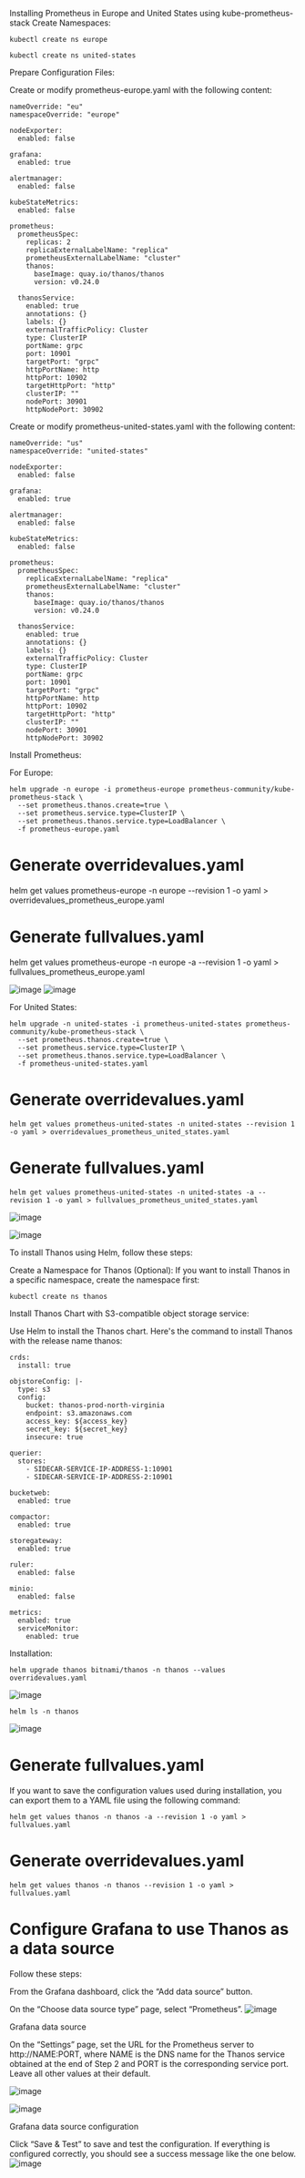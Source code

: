 Installing Prometheus in Europe and United States using kube-prometheus-stack
Create Namespaces:

```
kubectl create ns europe
```
```
kubectl create ns united-states
```
Prepare Configuration Files:

Create or modify prometheus-europe.yaml with the following content:

```
nameOverride: "eu"
namespaceOverride: "europe"

nodeExporter:
  enabled: false

grafana:
  enabled: true

alertmanager:
  enabled: false

kubeStateMetrics:
  enabled: false

prometheus:
  prometheusSpec:
    replicas: 2
    replicaExternalLabelName: "replica"
    prometheusExternalLabelName: "cluster"
    thanos:
      baseImage: quay.io/thanos/thanos
      version: v0.24.0

  thanosService:
    enabled: true
    annotations: {}
    labels: {}
    externalTrafficPolicy: Cluster
    type: ClusterIP
    portName: grpc
    port: 10901
    targetPort: "grpc"
    httpPortName: http
    httpPort: 10902
    targetHttpPort: "http"
    clusterIP: ""
    nodePort: 30901
    httpNodePort: 30902
```
Create or modify prometheus-united-states.yaml with the following content:

```
nameOverride: "us"
namespaceOverride: "united-states"

nodeExporter:
  enabled: false

grafana:
  enabled: true

alertmanager:
  enabled: false

kubeStateMetrics:
  enabled: false

prometheus:
  prometheusSpec:
    replicaExternalLabelName: "replica"
    prometheusExternalLabelName: "cluster"
    thanos:
      baseImage: quay.io/thanos/thanos
      version: v0.24.0

  thanosService:
    enabled: true
    annotations: {}
    labels: {}
    externalTrafficPolicy: Cluster
    type: ClusterIP
    portName: grpc
    port: 10901
    targetPort: "grpc"
    httpPortName: http
    httpPort: 10902
    targetHttpPort: "http"
    clusterIP: ""
    nodePort: 30901
    httpNodePort: 30902
```
Install Prometheus:

For Europe:

```
helm upgrade -n europe -i prometheus-europe prometheus-community/kube-prometheus-stack \
  --set prometheus.thanos.create=true \
  --set prometheus.service.type=ClusterIP \
  --set prometheus.thanos.service.type=LoadBalancer \
  -f prometheus-europe.yaml
```
# Generate overridevalues.yaml
helm get values prometheus-europe -n europe --revision 1 -o yaml > overridevalues_prometheus_europe.yaml

# Generate fullvalues.yaml
helm get values prometheus-europe -n europe -a --revision 1 -o yaml > fullvalues_prometheus_europe.yaml


![image](https://github.com/vijaybiradar/thanos/assets/38376802/6dc64e2e-df19-425e-9182-1e0d7e2db937)
![image](https://github.com/vijaybiradar/thanos/assets/38376802/5b7a33e6-e7b7-4144-b06a-d44cc3434e16)


For United States:

```
helm upgrade -n united-states -i prometheus-united-states prometheus-community/kube-prometheus-stack \
  --set prometheus.thanos.create=true \
  --set prometheus.service.type=ClusterIP \
  --set prometheus.thanos.service.type=LoadBalancer \
  -f prometheus-united-states.yaml
```

# Generate overridevalues.yaml
```
helm get values prometheus-united-states -n united-states --revision 1 -o yaml > overridevalues_prometheus_united_states.yaml
```

# Generate fullvalues.yaml
```
helm get values prometheus-united-states -n united-states -a --revision 1 -o yaml > fullvalues_prometheus_united_states.yaml
```

![image](https://github.com/vijaybiradar/thanos/assets/38376802/ae7ec4d7-e789-4d83-9d66-406165a43c64)

![image](https://github.com/vijaybiradar/thanos/assets/38376802/2a7d3657-875e-415b-899a-1f1743d1a37d)



To install Thanos using Helm, follow these steps:

Create a Namespace for Thanos (Optional):
If you want to install Thanos in a specific namespace, create the namespace first:
```
kubectl create ns thanos
```
Install Thanos Chart with S3-compatible object storage service:

Use Helm to install the Thanos chart. Here's the command to install Thanos with the release name thanos:



```
crds:
  install: true

objstoreConfig: |-
  type: s3
  config:
    bucket: thanos-prod-north-virginia
    endpoint: s3.amazonaws.com
    access_key: ${access_key}
    secret_key: ${secret_key}
    insecure: true

querier:
  stores:
    - SIDECAR-SERVICE-IP-ADDRESS-1:10901
    - SIDECAR-SERVICE-IP-ADDRESS-2:10901

bucketweb:
  enabled: true

compactor:
  enabled: true

storegateway:
  enabled: true

ruler:
  enabled: false

minio:
  enabled: false

metrics:
  enabled: true
  serviceMonitor:
    enabled: true

```
 Installation:
```
helm upgrade thanos bitnami/thanos -n thanos --values overridevalues.yaml
```
![image](https://github.com/vijaybiradar/thanos/assets/38376802/eb9b9698-f521-4a46-8a46-b0ee368367de)


```
helm ls -n thanos
```
![image](https://github.com/vijaybiradar/thanos/assets/38376802/899d5b12-8189-463f-a632-23e5add1165d)


# Generate fullvalues.yaml
If you want to save the configuration values used during installation, you can export them to a YAML file using the following command:
```
helm get values thanos -n thanos -a --revision 1 -o yaml > fullvalues.yaml
```
# Generate overridevalues.yaml

```
helm get values thanos -n thanos --revision 1 -o yaml > fullvalues.yaml
```

# Configure Grafana to use Thanos as a data source
Follow these steps:

From the Grafana dashboard, click the “Add data source” button.

On the “Choose data source type” page, select “Prometheus”.
![image](https://github.com/vijaybiradar/thanos/assets/38376802/ab40566a-6090-400d-b458-34d9bb387149)


Grafana data source

On the “Settings” page, set the URL for the Prometheus server to http://NAME:PORT, where NAME is the DNS name for the Thanos service obtained at the end of Step 2 and PORT is the corresponding service port. Leave all other values at their default.

![image](https://github.com/vijaybiradar/thanos/assets/38376802/31fe56b9-e358-40a2-9c49-0ad0eb65356c)

![image](https://github.com/vijaybiradar/thanos/assets/38376802/bada3baf-42da-4e6c-ab99-fa10b553f236)

Grafana data source configuration

Click “Save & Test” to save and test the configuration. If everything is configured correctly, you should see a success message like the one below.
![image](https://github.com/vijaybiradar/thanos/assets/38376802/9697d760-59cb-41aa-8742-1c16267d3dd2)








